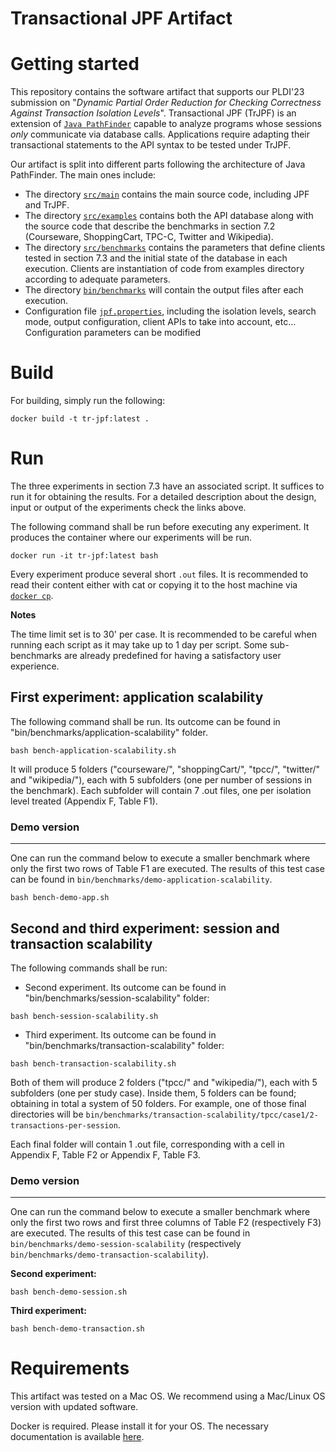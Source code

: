# Transactional JPF Artifact 

# Getting started

This repository contains the software artifact that supports our PLDI'23 submission on "_Dynamic Partial Order Reduction for Checking Correctness Against Transaction Isolation Levels_". Transactional JPF (TrJPF) is an extension of [`Java PathFinder`](JPF-README.md) capable to analyze programs whose sessions _only_ communicate via database calls. Applications require adapting their transactional statements to the API syntax to be tested under TrJPF.

Our artifact is split into different parts following the architecture of Java PathFinder. The main ones include:

- The directory [`src/main`](src/main/README.md) contains the main source code, including JPF and TrJPF.
- The directory [`src/examples`](src/examples/README.md) contains both the API database along with the source code that describe the benchmarks in section 7.2 (Courseware, ShoppingCart, TPC-C, Twitter and Wikipedia).
- The directory [`src/benchmarks`](src/benchmarks/README.md) contains the parameters that define clients tested in section 7.3 and the initial state of the database in each execution. Clients are instantiation of code from examples directory according to adequate parameters.
- The directory [`bin/benchmarks`](bin/benchmarks/README.md) will contain the output files after each execution.
- Configuration file [`jpf.properties`](jpf.properties), including the isolation levels, search mode, output configuration, client APIs to take into account, etc... Configuration parameters can be modified 


# Build

For building, simply run the following:

```
docker build -t tr-jpf:latest .
```

# Run

The three experiments in section 7.3 have an associated script. It suffices to run it for obtaining the results. For a detailed description about the design, input or output of the experiments check the links above.

The following command shall be run before executing any experiment. It produces the container where our experiments will be run.

```
docker run -it tr-jpf:latest bash
```

Every experiment produce several short `.out` files. It is recommended to read their content either with cat or copying it to the host machine via [`docker cp`](https://docs.docker.com/engine/reference/commandline/cp/).

**Notes**

The time limit set is to 30' per case. It is recommended to be careful when running each script as it may take up to 1 day per script. Some sub-benchmarks are already predefined for having a satisfactory user experience.


## First experiment: application scalability

The following command shall be run. Its outcome can be found in "bin/benchmarks/application-scalability" folder.

```
bash bench-application-scalability.sh
```

It will produce 5 folders ("courseware/", "shoppingCart/", "tpcc/", "twitter/" and "wikipedia/"), each with 5 subfolders (one per number of sessions in the benchmark). Each subfolder will contain 7 .out files, one per isolation level treated (Appendix F, Table F1).

### Demo version

---

One can run the command below to execute a smaller benchmark where only the first two rows of Table F1 are executed. The results of this test case can be found in `bin/benchmarks/demo-application-scalability`.

```
bash bench-demo-app.sh
```

## Second and third experiment: session and transaction scalability

The following commands shall be run:

- Second experiment. Its outcome can be found in "bin/benchmarks/session-scalability" folder:

```
bash bench-session-scalability.sh
```

- Third experiment. Its outcome can be found in "bin/benchmarks/transaction-scalability" folder:

```
bash bench-transaction-scalability.sh
```

Both of them will produce 2 folders ("tpcc/" and "wikipedia/"), each with 5 subfolders (one per study case). Inside them, 5 folders can be found; obtaining in total a system of 50 folders. 
For example, one of those final directories will be `bin/benchmarks/transaction-scalability/tpcc/case1/2-transactions-per-session`.

Each final folder will contain 1 .out file, corresponding with a cell in Appendix F, Table F2 or Appendix F, Table F3.


### Demo version
---

One can run the command below to execute a smaller benchmark where only the first two rows and first three columns of Table F2 (respectively F3) are executed. The results of this test case can be found in `bin/benchmarks/demo-session-scalability` (respectively `bin/benchmarks/demo-transaction-scalability`).

**Second experiment:**
```
bash bench-demo-session.sh
```

**Third experiment:**
```
bash bench-demo-transaction.sh
```

# Requirements

This artifact was tested on a Mac OS. We recommend using a Mac/Linux OS version with updated software. 

Docker is required. Please install it for your OS. The necessary documentation is available [here](https://docs.docker.com/get-docker).

<!---
This artifact was tested on a Linux OS. We recommend using a new Unix/Linux OS version with updated software. 

Docker is required. Please install it for your OS. The necessary documentation is available [here](https://docs.docker.com/get-docker) and then follow the [post installation steps](https://docs.docker.com/engine/install/linux-postinstall) so that you can run `docker` commands without admin privileges or sudo.

-->

